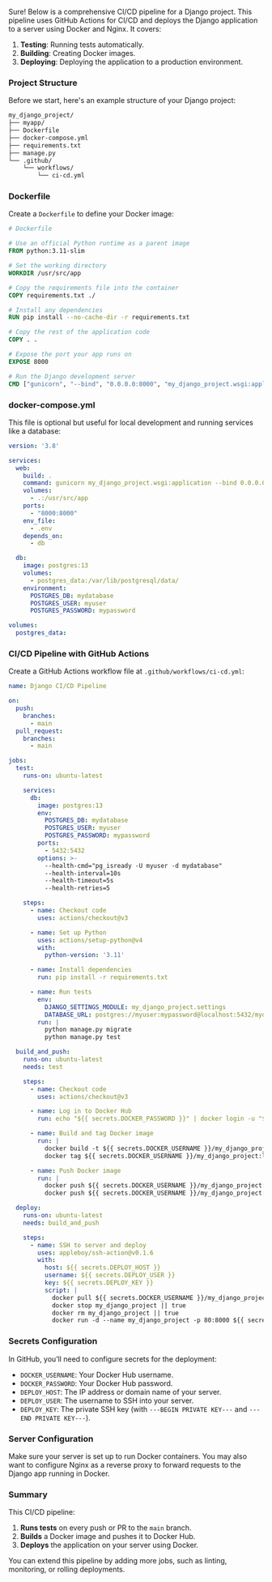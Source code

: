 Sure! Below is a comprehensive CI/CD pipeline for a Django project. This pipeline uses GitHub Actions for CI/CD and deploys the Django application to a server using Docker and Nginx. It covers:

1. **Testing**: Running tests automatically.
2. **Building**: Creating Docker images.
3. **Deploying**: Deploying the application to a production environment.

### Project Structure

Before we start, here's an example structure of your Django project:

```bash
my_django_project/
├── myapp/
├── Dockerfile
├── docker-compose.yml
├── requirements.txt
├── manage.py
└── .github/
    └── workflows/
        └── ci-cd.yml
```

### Dockerfile

Create a `Dockerfile` to define your Docker image:

```Dockerfile
# Dockerfile

# Use an official Python runtime as a parent image
FROM python:3.11-slim

# Set the working directory
WORKDIR /usr/src/app

# Copy the requirements file into the container
COPY requirements.txt ./

# Install any dependencies
RUN pip install --no-cache-dir -r requirements.txt

# Copy the rest of the application code
COPY . .

# Expose the port your app runs on
EXPOSE 8000

# Run the Django development server
CMD ["gunicorn", "--bind", "0.0.0.0:8000", "my_django_project.wsgi:application"]
```

### docker-compose.yml

This file is optional but useful for local development and running services like a database:

```yaml
version: '3.8'

services:
  web:
    build: .
    command: gunicorn my_django_project.wsgi:application --bind 0.0.0.0:8000
    volumes:
      - .:/usr/src/app
    ports:
      - "8000:8000"
    env_file:
      - .env
    depends_on:
      - db

  db:
    image: postgres:13
    volumes:
      - postgres_data:/var/lib/postgresql/data/
    environment:
      POSTGRES_DB: mydatabase
      POSTGRES_USER: myuser
      POSTGRES_PASSWORD: mypassword

volumes:
  postgres_data:
```

### CI/CD Pipeline with GitHub Actions

Create a GitHub Actions workflow file at `.github/workflows/ci-cd.yml`:

```yaml
name: Django CI/CD Pipeline

on:
  push:
    branches:
      - main
  pull_request:
    branches:
      - main

jobs:
  test:
    runs-on: ubuntu-latest

    services:
      db:
        image: postgres:13
        env:
          POSTGRES_DB: mydatabase
          POSTGRES_USER: myuser
          POSTGRES_PASSWORD: mypassword
        ports:
          - 5432:5432
        options: >-
          --health-cmd="pg_isready -U myuser -d mydatabase"
          --health-interval=10s
          --health-timeout=5s
          --health-retries=5

    steps:
      - name: Checkout code
        uses: actions/checkout@v3

      - name: Set up Python
        uses: actions/setup-python@v4
        with:
          python-version: '3.11'

      - name: Install dependencies
        run: pip install -r requirements.txt

      - name: Run tests
        env:
          DJANGO_SETTINGS_MODULE: my_django_project.settings
          DATABASE_URL: postgres://myuser:mypassword@localhost:5432/mydatabase
        run: |
          python manage.py migrate
          python manage.py test

  build_and_push:
    runs-on: ubuntu-latest
    needs: test

    steps:
      - name: Checkout code
        uses: actions/checkout@v3

      - name: Log in to Docker Hub
        run: echo "${{ secrets.DOCKER_PASSWORD }}" | docker login -u "${{ secrets.DOCKER_USERNAME }}" --password-stdin

      - name: Build and tag Docker image
        run: |
          docker build -t ${{ secrets.DOCKER_USERNAME }}/my_django_project:latest .
          docker tag ${{ secrets.DOCKER_USERNAME }}/my_django_project:latest ${{ secrets.DOCKER_USERNAME }}/my_django_project:${{ github.sha }}

      - name: Push Docker image
        run: |
          docker push ${{ secrets.DOCKER_USERNAME }}/my_django_project:latest
          docker push ${{ secrets.DOCKER_USERNAME }}/my_django_project:${{ github.sha }}

  deploy:
    runs-on: ubuntu-latest
    needs: build_and_push

    steps:
      - name: SSH to server and deploy
        uses: appleboy/ssh-action@v0.1.6
        with:
          host: ${{ secrets.DEPLOY_HOST }}
          username: ${{ secrets.DEPLOY_USER }}
          key: ${{ secrets.DEPLOY_KEY }}
          script: |
            docker pull ${{ secrets.DOCKER_USERNAME }}/my_django_project:latest
            docker stop my_django_project || true
            docker rm my_django_project || true
            docker run -d --name my_django_project -p 80:8000 ${{ secrets.DOCKER_USERNAME }}/my_django_project:latest
```

### Secrets Configuration

In GitHub, you’ll need to configure secrets for the deployment:

- `DOCKER_USERNAME`: Your Docker Hub username.
- `DOCKER_PASSWORD`: Your Docker Hub password.
- `DEPLOY_HOST`: The IP address or domain name of your server.
- `DEPLOY_USER`: The username to SSH into your server.
- `DEPLOY_KEY`: The private SSH key (with `---BEGIN PRIVATE KEY---` and `---END PRIVATE KEY---`).

### Server Configuration

Make sure your server is set up to run Docker containers. You may also want to configure Nginx as a reverse proxy to forward requests to the Django app running in Docker.

### Summary

This CI/CD pipeline:
1. **Runs tests** on every push or PR to the `main` branch.
2. **Builds** a Docker image and pushes it to Docker Hub.
3. **Deploys** the application on your server using Docker.

You can extend this pipeline by adding more jobs, such as linting, monitoring, or rolling deployments.
